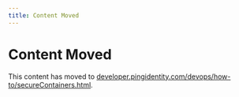 ```yaml
---
title: Content Moved
---
```

# Content Moved

This content has moved to [developer.pingidentity.com/devops/how-to/secureContainers.html](https://developer.pingidentity.com/devops/how-to/secureContainers.html).
